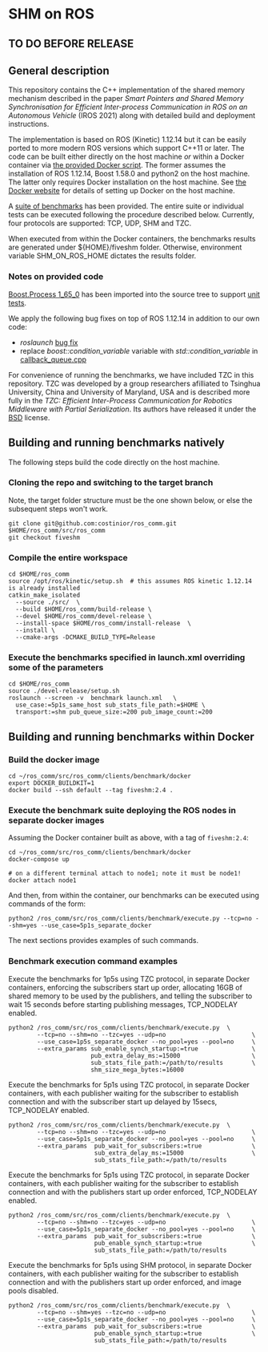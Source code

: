 # SHM on ROS

## TO DO BEFORE RELEASE



## General description

This repository contains the C++ implementation of the shared memory mechanism described in the paper _Smart Pointers and Shared Memory Synchronisation for Efficient Inter-process Communication in ROS on an Autonomous Vehicle_ (IROS 2021) along with detailed build and deployment instructions.

The implementation is based on ROS (Kinetic) 1.12.14 but it can be easily ported to more modern ROS versions which support C++11 or later. The code can be built either directly on the host machine _or_ within a Docker container via [the provided Docker script](./clients/benchmark/docker/Dockerfile). The former assumes the installation of ROS 1.12.14, Boost 1.58.0 and python2 on the host machine. The latter only requires Docker installation on the host machine. See [the Docker website](https://docs.docker.com/get-docker/) for details of setting up Docker on the host machine.

A [suite of benchmarks](./clients/benchmark) has been provided. The entire suite or individual tests can be executed following the procedure described below. Currently, four protocols are supported: TCP, UDP, SHM and TZC.

When executed from within the Docker containers, the benchmarks results are generated under ${HOME}/fiveshm folder. Otherwise, environment variable SHM_ON_ROS_HOME dictates the results folder.

### Notes on provided code

[Boost.Process 1_65_0](https://www.boost.org/doc/libs/1_65_0/doc/html/process.html) has been imported into the source tree to support [unit tests](./test/test_roscpp/test/test_shm.cpp).

We apply the following bug fixes on top of ROS 1.12.14 in addition to our own code:
 - _roslaunch_ [bug fix](https://github.com/ros/ros_comm/pull/1115)
 - replace _boost::condition_variable_ variable with _std::condition_variable_ in [callback_queue.cpp](./clients/roscpp/src/libros/callback_queue.cpp)

For convenience of running the benchmarks, we have included TZC in this repository. TZC was developed by a group researchers afilliated to Tsinghua University, China and University of Maryland, USA and is described more fully in the _TZC: Efficient Inter-Process Communication for Robotics Middleware with Partial Serialization_. Its authors have released it under the [BSD](https://github.com/qboticslabs/tzc_transport/blob/master/package.xml) license.

## Building and running benchmarks natively

The following steps build the code directly on the host machine.

### Cloning the repo and switching to the target branch

Note, the target folder structure must be the one shown below, or else the subsequent steps won't work.

```
git clone git@github.com:costinior/ros_comm.git $HOME/ros_comm/src/ros_comm
git checkout fiveshm
```

### Compile the entire workspace

```
cd $HOME/ros_comm
source /opt/ros/kinetic/setup.sh  # this assumes ROS kinetic 1.12.14 is already installed
catkin_make_isolated
  --source ./src/  \
  --build $HOME/ros_comm/build-release \
  --devel $HOME/ros_comm/devel-release \
  --install-space $HOME/ros_comm/install-release  \
  --install \
  --cmake-args -DCMAKE_BUILD_TYPE=Release
```

### Execute the benchmarks specified in launch.xml overriding some of the parameters

```
cd $HOME/ros_comm
source ./devel-release/setup.sh
roslaunch --screen -v  benchmark launch.xml   \
  use_case:=5p1s_same_host sub_stats_file_path:=$HOME \
  transport:=shm pub_queue_size:=200 pub_image_count:=200
```

## Building and running benchmarks within Docker

### Build the docker image

```
cd ~/ros_comm/src/ros_comm/clients/benchmark/docker
export DOCKER_BUILDKIT=1
docker build --ssh default --tag fiveshm:2.4 .
```

### Execute the benchmark suite deploying the ROS nodes in separate docker images

Assuming the Docker container built as above, with a tag of `fiveshm:2.4`:

```
cd ~/ros_comm/src/ros_comm/clients/benchmark/docker
docker-compose up

# on a different terminal attach to node1; note it must be node1!
docker attach node1
```

And then, from within the container, our benchmarks can be executed using commands of the form:

```
python2 /ros_comm/src/ros_comm/clients/benchmark/execute.py --tcp=no --shm=yes --use_case=5p1s_separate_docker
```

The next sections provides examples of such commands.

### Benchmark execution command examples

Execute the benchmarks for 1p5s using TZC protocol, in separate Docker containers, enforcing the subscribers start up order, allocating 16GB of shared memory to be used by the publishers, and telling the subscriber to wait 15 seconds before starting publishing messages, TCP_NODELAY enabled.
```
python2 /ros_comm/src/ros_comm/clients/benchmark/execute.py  \
        --tcp=no --shm=no --tzc=yes --udp=no                        \
        --use_case=1p5s_separate_docker --no_pool=yes --pool=no     \
        --extra_params sub_enable_synch_startup:=true               \
                       pub_extra_delay_ms:=15000                    \
                       sub_stats_file_path:=/path/to/results        \
                       shm_size_mega_bytes:=16000
```


Execute the benchmarks for 5p1s using TZC protocol, in separate Docker containers, with each publisher waiting for the subscriber to establish connection and with the subscriber start up delayed by 15secs, TCP_NODELAY enabled.
```
python2 /ros_comm/src/ros_comm/clients/benchmark/execute.py  \
        --tcp=no --shm=no --tzc=yes --udp=no                        \
        --use_case=5p1s_separate_docker --no_pool=yes --pool=no     \
        --extra_params  pub_wait_for_subscribers:=true              \
                        sub_extra_delay_ms:=15000                   \
                        sub_stats_file_path:=/path/to/results
```

Execute the benchmarks for 5p1s using TZC protocol, in separate Docker containers, with each publisher waiting for the subscriber to establish connection and with the publishers start up order enforced, TCP_NODELAY enabled.
```
python2 /ros_comm/src/ros_comm/clients/benchmark/execute.py  \
        --tcp=no --shm=no --tzc=yes --udp=no                        \
        --use_case=5p1s_separate_docker --no_pool=yes --pool=no     \
        --extra_params  pub_wait_for_subscribers:=true              \
                        pub_enable_synch_startup:=true              \
                        sub_stats_file_path:=/path/to/results
```


Execute the benchmarks for 5p1s using SHM protocol, in separate Docker containers, with each publisher waiting for the subscriber to establish connection and with the publishers start up order enforced, and image pools disabled.
```
python2 /ros_comm/src/ros_comm/clients/benchmark/execute.py  \
        --tcp=no --shm=yes --tzc=no --udp=no                        \
        --use_case=5p1s_separate_docker --no_pool=yes --pool=no     \
        --extra_params  pub_wait_for_subscribers:=true              \
                        pub_enable_synch_startup:=true              \
                        sub_stats_file_path:=/path/to/results
```

